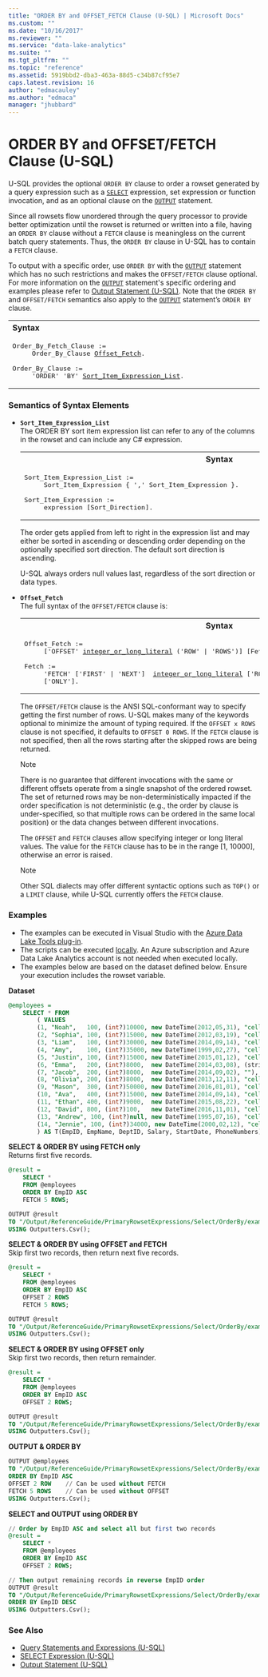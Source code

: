 ```yaml
---
title: "ORDER BY and OFFSET_FETCH Clause (U-SQL) | Microsoft Docs"
ms.custom: ""
ms.date: "10/16/2017"
ms.reviewer: ""
ms.service: "data-lake-analytics"
ms.suite: ""
ms.tgt_pltfrm: ""
ms.topic: "reference"
ms.assetid: 5919bbd2-dba3-463a-88d5-c34b87cf95e7
caps.latest.revision: 16
author: "edmacauley"
ms.author: "edmaca"
manager: "jhubbard"
---
```

# ORDER BY and OFFSET/FETCH Clause (U-SQL)
U-SQL provides the optional `ORDER BY` clause to order a rowset generated by a query expression such as a [`SELECT`](select-expression-u-sql.md) expression, set expression or function invocation, and as an optional clause on the [`OUTPUT`](output-statement-u-sql.md) statement.
  
Since all rowsets flow unordered through the query processor to provide better optimization until the rowset is returned or written into a file, having an `ORDER BY` clause without a `FETCH` clause is meaningless on the current batch query statements. Thus, the `ORDER BY` clause in U-SQL has to contain a `FETCH` clause. 
  
To output with a specific order, use `ORDER BY` with the [`OUTPUT`](output-statement-u-sql.md) statement which has no such restrictions and makes the `OFFSET/FETCH` clause optional. For more information on the [`OUTPUT`](output-statement-u-sql.md) statement's specific ordering and examples please refer to [Output Statement (U-SQL)](output-statement-u-sql.md). Note that the `ORDER BY` and `OFFSET/FETCH` semantics also apply to the [`OUTPUT`](output-statement-u-sql.md) statement’s `ORDER BY` clause.  
  
<table><th align="left">Syntax</th><tr><td><pre>
Order_By_Fetch_Clause :=                                                                                 
     Order_By_Clause <a href="#off_F">Offset_Fetch</a>.<br />
Order_By_Clause :=  
     'ORDER' 'BY' <a href="#SIEL">Sort_Item_Expression_List</a>.
</pre></td></tr></table>
  
### Semantics of Syntax Elements    
- <a name="SIEL"></a>**`Sort_Item_Expression_List`**   
  The ORDER BY sort item expression list can refer to any of the columns in the rowset and can include any C# expression.  
  
  <table><th>Syntax</th><tr><td><pre>
  Sort_Item_Expression_List :=                                                                        
       Sort_Item_Expression { ',' Sort_Item_Expression }.<br />
  Sort_Item_Expression :=  
       expression [Sort_Direction].
  </pre></td></tr></table>
  
  The order gets applied from left to right in the expression list and may either be sorted in ascending or descending order depending on the optionally specified sort direction. The default sort direction is ascending.  
    
  U-SQL always orders null values last, regardless of the sort direction or data types.  
  
- <a name="off_F"></a>**`Offset_Fetch`**  
  The full syntax of the `OFFSET/FETCH` clause is:  
  
  <table><th>Syntax</th><tr><td><pre>
  Offset_Fetch :=                                                                                     
       ['OFFSET' <a href="numeric-types-and-literals.md">integer_or_long_literal</a> ('ROW' | 'ROWS')] [Fetch].<br />  
  Fetch :=  
       'FETCH' ['FIRST' | 'NEXT']  <a href="numeric-types-and-literals.md">integer_or_long_literal</a> ['ROW' | 'ROWS']  
       ['ONLY'].</pre></td></tr></table>

  The `OFFSET/FETCH` clause is the ANSI SQL-conformant way to specify getting the first number of rows. U-SQL makes many of the keywords optional to minimize the amount of typing required. If the `OFFSET x ROWS` clause is not specified, it defaults to `OFFSET 0 ROWS`. If the `FETCH` clause is not specified, then all the rows starting after the skipped rows are being returned.
    
  > [!NOTE]
  > There is no guarantee that different invocations with the same or different offsets operate from a single snapshot of the ordered rowset. The set of returned rows may be non-deterministically impacted if the order specification is not deterministic (e.g., the order by clause is under-specified, so that multiple rows can be ordered in the same local position) or the data changes between different invocations.

  The `OFFSET` and `FETCH` clauses allow specifying integer or long literal values. The value for the `FETCH` clause has to be in the range [1, 10000], otherwise an error is raised.
  
  > [!NOTE]
  > Other SQL dialects may offer different syntactic options such as `TOP()` or a `LIMIT` clause, while U-SQL currently offers the `FETCH` clause.
  
### Examples
- The examples can be executed in Visual Studio with the [Azure Data Lake Tools plug-in](https://www.microsoft.com/download/details.aspx?id=49504).  
- The scripts can be executed [locally](https://docs.microsoft.com/azure/data-lake-analytics/data-lake-analytics-data-lake-tools-get-started#run-u-sql-locally).  An Azure subscription and Azure Data Lake Analytics account is not needed when executed locally.
- The examples below are based on the dataset defined below.  Ensure your execution includes the rowset variable.  

**Dataset**   
```sql
@employees = 
    SELECT * FROM 
        ( VALUES
        (1, "Noah",   100, (int?)10000, new DateTime(2012,05,31), "cell:030-0074321,office:030-0076545"),
        (2, "Sophia", 100, (int?)15000, new DateTime(2012,03,19), "cell:(5) 555-4729,office:(5) 555-3745"),
        (3, "Liam",   100, (int?)30000, new DateTime(2014,09,14), "cell:(5) 555-3932"),
        (4, "Amy",    100, (int?)35000, new DateTime(1999,02,27), "cell:(171) 555-7788,office:(171) 555-6750, home:(425) 555-6238"),
        (5, "Justin", 100, (int?)15000, new DateTime(2015,01,12), "cell:0921-12 34 65,office:0921-12 34 67"),
        (6, "Emma",   200, (int?)8000,  new DateTime(2014,03,08), (string)null),
        (7, "Jacob",  200, (int?)8000,  new DateTime(2014,09,02), ""),
        (8, "Olivia", 200, (int?)8000,  new DateTime(2013,12,11), "cell:88.60.15.31,office:88.60.15.32"),
        (9, "Mason",  300, (int?)50000, new DateTime(2016,01,01), "cell:(91) 555 22 82,office:(91) 555 91 99, home:(425) 555-2819"),
        (10, "Ava",   400, (int?)15000, new DateTime(2014,09,14), "cell:91.24.45.40,office:91.24.45.41"),
        (11, "Ethan", 400, (int?)9000,  new DateTime(2015,08,22), "cell:(604) 555-4729,office:(604) 555-3745"),
        (12, "David", 800, (int?)100,   new DateTime(2016,11,01), "cell:(171) 555-1212"),
        (13, "Andrew", 100, (int?)null, new DateTime(1995,07,16), "cell:(1) 135-5555,office:(1) 135-4892"),
        (14, "Jennie", 100, (int?)34000, new DateTime(2000,02,12), "cell:(5) 555-3392,office:(5) 555-7293")
        ) AS T(EmpID, EmpName, DeptID, Salary, StartDate, PhoneNumbers);
```

**SELECT & ORDER BY using FETCH only**   
Returns first five records. 
```sql
@result =
    SELECT *
    FROM @employees
    ORDER BY EmpID ASC
    FETCH 5 ROWS;    

OUTPUT @result
TO "/Output/ReferenceGuide/PrimaryRowsetExpressions/Select/OrderBy/exampleA.txt"
USING Outputters.Csv();
```   

**SELECT & ORDER BY using OFFSET and FETCH**   
Skip first two records, then return next five records.
```sql
@result =
    SELECT *
    FROM @employees
    ORDER BY EmpID ASC
    OFFSET 2 ROWS 
    FETCH 5 ROWS;

OUTPUT @result
TO "/Output/ReferenceGuide/PrimaryRowsetExpressions/Select/OrderBy/exampleB.txt"
USING Outputters.Csv();
```

**SELECT & ORDER BY using OFFSET only**   
Skip first two records, then return remainder.
```sql
@result =
    SELECT *
    FROM @employees
    ORDER BY EmpID ASC
    OFFSET 2 ROWS; 

OUTPUT @result
TO "/Output/ReferenceGuide/PrimaryRowsetExpressions/Select/OrderBy/exampleC.txt"
USING Outputters.Csv();
```

**OUTPUT & ORDER BY**   
```sql
OUTPUT @employees
TO "/Output/ReferenceGuide/PrimaryRowsetExpressions/Select/OrderBy/exampleD.txt"
ORDER BY EmpID ASC
OFFSET 2 ROW    // Can be used without FETCH
FETCH 5 ROWS    // Can be used without OFFSET
USING Outputters.Csv();
```

**SELECT and OUTPUT using ORDER BY**   
```sql
// Order by EmpID ASC and select all but first two records
@result =
    SELECT *
    FROM @employees
    ORDER BY EmpID ASC
    OFFSET 2 ROWS;

// Then output remaining records in reverse EmpID order
OUTPUT @result
TO "/Output/ReferenceGuide/PrimaryRowsetExpressions/Select/OrderBy/exampleE.txt"
ORDER BY EmpID DESC
USING Outputters.Csv();
```
  
### See Also 
* [Query Statements and Expressions (U-SQL)](query-statements-and-expressions-u-sql.md) 
* [SELECT Expression (U-SQL)](select-expression-u-sql.md)
* [Output Statement (U-SQL)](output-statement-u-sql.md)  


